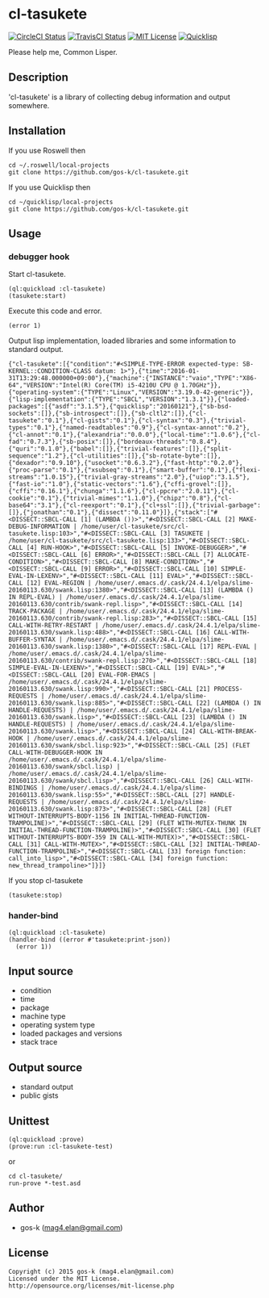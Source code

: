 # cl-tasukete

[![CircleCI Status](https://circleci.com/gh/gos-k/cl-tasukete.svg?style=shield)](https://circleci.com/gh/somewrite-adtech/cl-tasukete)
[![TravisCI Status](https://travis-ci.org/gos-k/cl-tasukete.svg?branch=master)](https://travis-ci.org/gos-k/cl-tasukete)
[![MIT License](http://img.shields.io/badge/license-MIT-blue.svg?style=flat)](http://opensource.org/licenses/mit-license.php)
[![Quicklisp](http://quickdocs.org/badge/cl-tasukete.svg)](http://quickdocs.org/cl-tasukete/)

Please help me, Common Lisper.

## Description

'cl-tasukete' is a library of collecting debug information and output somewhere.

## Installation

If you use Roswell then

```
cd ~/.roswell/local-projects
git clone https://github.com/gos-k/cl-tasukete.git
```

If you use Quicklisp then

```
cd ~/quicklisp/local-projects
git clone https://github.com/gos-k/cl-tasukete.git
```

## Usage

### debugger hook

Start cl-tasukete.

```common-lisp
(ql:quickload :cl-tasukete)
(tasukete:start)
```

Execute this code and error.

```common-lisp
(error 1)
```

Output lisp implementation, loaded libraries and some information to standard output.

```common-lisp
{"cl-tasukete":[{"condition":"#<SIMPLE-TYPE-ERROR expected-type: SB-KERNEL::CONDITION-CLASS datum: 1>"},{"time":"2016-01-31T13:29:48.000000+09:00"},{"machine":{"INSTANCE":"vaio","TYPE":"X86-64","VERSION":"Intel(R) Core(TM) i5-4210U CPU @ 1.70GHz"}},{"operating-system":{"TYPE":"Linux","VERSION":"3.19.0-42-generic"}},{"lisp-implementation":{"TYPE":"SBCL","VERSION":"1.3.1"}},{"loaded-packages":[{"asdf":"3.1.5"},{"quicklisp":"20160121"},{"sb-bsd-sockets":[]},{"sb-introspect":[]},{"sb-cltl2":[]},{"cl-tasukete":"0.1"},{"cl-gists":"0.1"},{"cl-syntax":"0.3"},{"trivial-types":"0.1"},{"named-readtables":"0.9"},{"cl-syntax-annot":"0.2"},{"cl-annot":"0.1"},{"alexandria":"0.0.0"},{"local-time":"1.0.6"},{"cl-fad":"0.7.3"},{"sb-posix":[]},{"bordeaux-threads":"0.8.4"},{"quri":"0.1.0"},{"babel":[]},{"trivial-features":[]},{"split-sequence":"1.2"},{"cl-utilities":[]},{"sb-rotate-byte":[]},{"dexador":"0.9.10"},{"usocket":"0.6.3.2"},{"fast-http":"0.2.0"},{"proc-parse":"0.1"},{"xsubseq":"0.1"},{"smart-buffer":"0.1"},{"flexi-streams":"1.0.15"},{"trivial-gray-streams":"2.0"},{"uiop":"3.1.5"},{"fast-io":"1.0"},{"static-vectors":"1.6"},{"cffi-grovel":[]},{"cffi":"0.16.1"},{"chunga":"1.1.6"},{"cl-ppcre":"2.0.11"},{"cl-cookie":"0.1"},{"trivial-mimes":"1.1.0"},{"chipz":"0.8"},{"cl-base64":"3.1"},{"cl-reexport":"0.1"},{"cl+ssl":[]},{"trivial-garbage":[]},{"jonathan":"0.1"},{"dissect":"0.11.0"}]},{"stack":["#<DISSECT::SBCL-CALL [1] (LAMBDA ())>","#<DISSECT::SBCL-CALL [2] MAKE-DEBUG-INFORMATION | /home/user/cl-tasukete/src/cl-tasukete.lisp:103>","#<DISSECT::SBCL-CALL [3] TASUKETE | /home/user/cl-tasukete/src/cl-tasukete.lisp:133>","#<DISSECT::SBCL-CALL [4] RUN-HOOK>","#<DISSECT::SBCL-CALL [5] INVOKE-DEBUGGER>","#<DISSECT::SBCL-CALL [6] ERROR>","#<DISSECT::SBCL-CALL [7] ALLOCATE-CONDITION>","#<DISSECT::SBCL-CALL [8] MAKE-CONDITION>","#<DISSECT::SBCL-CALL [9] ERROR>","#<DISSECT::SBCL-CALL [10] SIMPLE-EVAL-IN-LEXENV>","#<DISSECT::SBCL-CALL [11] EVAL>","#<DISSECT::SBCL-CALL [12] EVAL-REGION | /home/user/.emacs.d/.cask/24.4.1/elpa/slime-20160113.630/swank.lisp:1380>","#<DISSECT::SBCL-CALL [13] (LAMBDA () IN REPL-EVAL) | /home/user/.emacs.d/.cask/24.4.1/elpa/slime-20160113.630/contrib/swank-repl.lisp>","#<DISSECT::SBCL-CALL [14] TRACK-PACKAGE | /home/user/.emacs.d/.cask/24.4.1/elpa/slime-20160113.630/contrib/swank-repl.lisp:283>","#<DISSECT::SBCL-CALL [15] CALL-WITH-RETRY-RESTART | /home/user/.emacs.d/.cask/24.4.1/elpa/slime-20160113.630/swank.lisp:488>","#<DISSECT::SBCL-CALL [16] CALL-WITH-BUFFER-SYNTAX | /home/user/.emacs.d/.cask/24.4.1/elpa/slime-20160113.630/swank.lisp:1380>","#<DISSECT::SBCL-CALL [17] REPL-EVAL | /home/user/.emacs.d/.cask/24.4.1/elpa/slime-20160113.630/contrib/swank-repl.lisp:270>","#<DISSECT::SBCL-CALL [18] SIMPLE-EVAL-IN-LEXENV>","#<DISSECT::SBCL-CALL [19] EVAL>","#<DISSECT::SBCL-CALL [20] EVAL-FOR-EMACS | /home/user/.emacs.d/.cask/24.4.1/elpa/slime-20160113.630/swank.lisp:990>","#<DISSECT::SBCL-CALL [21] PROCESS-REQUESTS | /home/user/.emacs.d/.cask/24.4.1/elpa/slime-20160113.630/swank.lisp:885>","#<DISSECT::SBCL-CALL [22] (LAMBDA () IN HANDLE-REQUESTS) | /home/user/.emacs.d/.cask/24.4.1/elpa/slime-20160113.630/swank.lisp>","#<DISSECT::SBCL-CALL [23] (LAMBDA () IN HANDLE-REQUESTS) | /home/user/.emacs.d/.cask/24.4.1/elpa/slime-20160113.630/swank.lisp>","#<DISSECT::SBCL-CALL [24] CALL-WITH-BREAK-HOOK | /home/user/.emacs.d/.cask/24.4.1/elpa/slime-20160113.630/swank/sbcl.lisp:923>","#<DISSECT::SBCL-CALL [25] (FLET CALL-WITH-DEBUGGER-HOOK IN /home/user/.emacs.d/.cask/24.4.1/elpa/slime-20160113.630/swank/sbcl.lisp) | /home/user/.emacs.d/.cask/24.4.1/elpa/slime-20160113.630/swank/sbcl.lisp>","#<DISSECT::SBCL-CALL [26] CALL-WITH-BINDINGS | /home/user/.emacs.d/.cask/24.4.1/elpa/slime-20160113.630/swank.lisp:55>","#<DISSECT::SBCL-CALL [27] HANDLE-REQUESTS | /home/user/.emacs.d/.cask/24.4.1/elpa/slime-20160113.630/swank.lisp:873>","#<DISSECT::SBCL-CALL [28] (FLET WITHOUT-INTERRUPTS-BODY-1156 IN INITIAL-THREAD-FUNCTION-TRAMPOLINE)>","#<DISSECT::SBCL-CALL [29] (FLET WITH-MUTEX-THUNK IN INITIAL-THREAD-FUNCTION-TRAMPOLINE)>","#<DISSECT::SBCL-CALL [30] (FLET WITHOUT-INTERRUPTS-BODY-359 IN CALL-WITH-MUTEX)>","#<DISSECT::SBCL-CALL [31] CALL-WITH-MUTEX>","#<DISSECT::SBCL-CALL [32] INITIAL-THREAD-FUNCTION-TRAMPOLINE>","#<DISSECT::SBCL-CALL [33] foreign function: call_into_lisp>","#<DISSECT::SBCL-CALL [34] foreign function: new_thread_trampoline>"]}]}
```

If you stop cl-tasukete

```common-lisp
(tasukete:stop)
```

### hander-bind

```common-lisp
(ql:quickload :cl-tasukete)
(handler-bind ((error #'tasukete:print-json))
  (error 1))
```

## Input source

* condition
* time
* package
* machine type
* operating system type
* loaded packages and versions
* stack trace

## Output source

* standard output
* public gists

## Unittest

```common-lisp
(ql:quickload :prove)
(prove:run :cl-tasukete-test)
```

or

```
cd cl-tasukete/
run-prove *-test.asd
```

## Author

* gos-k (mag4.elan@gmail.com)

## License

```
Copyright (c) 2015 gos-k (mag4.elan@gmail.com)
Licensed under the MIT License.
http://opensource.org/licenses/mit-license.php
```
